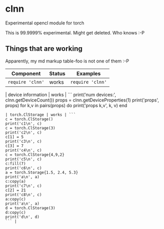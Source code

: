 # clnn
Experimental opencl module for torch

This is 99.9999% experimental.  Might get deleted.  Who knows :-P

## Things that are working

Apparently, my md markup table-foo is not one of them :-P

|  Component | Status | Examples |
|------------|--------|----------|
| `require 'clnn'` | works | `require 'clnn'` |

| device information | works | ```
print('num devices:', clnn.getDeviceCount())
props = clnn.getDeviceProperties(1)
print('props', props)
for k,v in pairs(props) do
  print('props k,v', k, v)
end
``` |
| torch.ClStorage | works | ```
c = torch.ClStorage()
print('c1\n', c)
c = torch.ClStorage(3)
print('c2\n', c)
c[1] = 5
print('c3\n', c)
c[3] = 7
print('c4\n', c)
c = torch.ClStorage{4,9,2}
print('c5\n', c)
c:fill(7)
print('c6\n', c)
a = torch.Storage{1.5, 2.4, 5.3}
print('a\n', a)
c:copy(a)
print('c7\n', c)
c[2] = 21
print('c8\n', c)
a:copy(c)
print('a\n', a)
d = torch.ClStorage(3)
d:copy(c)
print('d\n', d)
``` |

